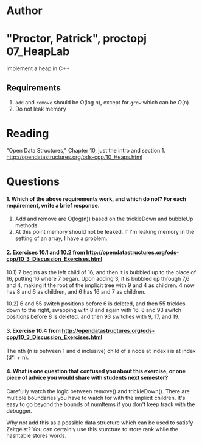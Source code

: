Author
==========
"Proctor, Patrick", proctopj
07_HeapLab
==============

Implement a heap in C++

Requirements
------------

1. `add` and `remove` should be O(log n), except for `grow` which can be O(n)
2. Do not leak memory

Reading
=======
"Open Data Structures," Chapter 10, just the intro and section 1. http://opendatastructures.org/ods-cpp/10_Heaps.html

Questions
=========

#### 1. Which of the above requirements work, and which do not? For each requirement, write a brief response.

1. Add and remove are O(log(n)) based on the trickleDown and bubbleUp methods
2. At this point memory should not be leaked. If I'm leaking memory in the setting of an array, I have a problem. 

#### 2. Exercises 10.1 and 10.2 from http://opendatastructures.org/ods-cpp/10_3_Discussion_Exercises.html
10.1) 7 begins as the left child of 16, and then it is bubbled up to the place of 16, putting 16 where 7 began.
Upon adding 3, it is bubbled up through 7,6 and 4, making it the root of the implicit tree with 9 and 4 as children.
4 now has 8 and 6 as children, and 6 has 16 and 7 as children.

10.2) 6 and 55 switch positions before 6 is deleted, and then 55 trickles down to the right, swapping with 8 and again with 16.
8 and 93 switch positions before 8 is deleted, and then 93 switches with 9, 17, and 19.


#### 3. Exercise 10.4 from http://opendatastructures.org/ods-cpp/10_3_Discussion_Exercises.html
The nth (n is between 1 and d inclusive) child of a node at index i is at index (d*i + n).

#### 4. What is one question that confused you about this exercise, or one piece of advice you would share with students next semester?

Carefully watch the logic between remove() and trickleDown(). There are multiple boundaries you have to watch for with the implicit children.
It's easy to go beyond the bounds of numItems if you don't keep track with the debugger.

Why not add this as a possible data structure which can be used to satisfy Zeitgeist? You can certainly use this sturcture to store
rank while the hashtable stores words.